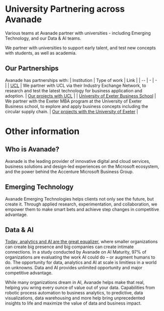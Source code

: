 # University Partnering across Avanade

Various teams at Avanade partner with universities - including Emerging Technology, and our Data & AI teams.

We partner with universities to support early talent, and test new concepts with students, as well as academia.

## Our Partnerships

Avanade has partnerships with:
| Institution | Type of work | Link |
| -- | - | - |
| [UCL](https://ucl.ac.uk) | We partner with UCL via their Industry Exchange Network, to research and test the latest technology for business application and adoption. | [Our projects with UCL](./ucl/projects.md) |
| [University of Exeter Business School](http://business-school.exeter.ac.uk/) | We partner with the Exeter MBA program at the University of Exeter Business school, to explore and apply business concepts including the circular supply chain. | [Our projects with the University of Exeter](./exeter/projects.md) |

# Other information

## Who is Avanade?

Avanade is the leading provider of innovative digital and cloud services, business solutions and design-led experiences on the Microsoft ecosystem, and the power behind the Accenture Microsoft Business Group.

## Emerging Technology

Avanade Emerging Technologies helps clients not only see the future, but create it. Through applied research, experimentation, and collaboration, we empower them to make smart bets and achieve step changes in competitive advantage.

## Data & AI
[Today, analytics and AI are the great equalizer](https://www.avanade.com/en-us/solutions/analytics-and-ai), where smaller organizations can create big presence and big companies can create intimate connections. In a study conducted by Avanade on AI Maturity, 97% of organizations are evaluating the work AI could do – or augment humans to do. The opportunity for data, analytics and AI at scale is limitless in a world on unknowns. Data and AI provides unlimited opportunity and major competitive advantage.

While many organizations dream in AI, Avanade helps make that real, helping you wring every ounce of value out of your data. Capabilities from robotic process automation to business analytics, to predictive, data visualizations, data warehousing and more help bring unprecedented insights to life and maximize the value of data and business impact.